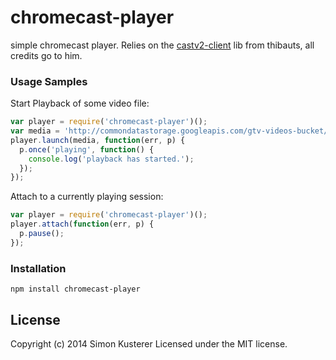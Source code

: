 # chromecast-player

simple chromecast player.
Relies on the [castv2-client](https://github.com/thibauts/node-castv2-client) lib
from thibauts, all credits go to him.

### Usage Samples

Start Playback of some video file:

```javascript
var player = require('chromecast-player')();
var media = 'http://commondatastorage.googleapis.com/gtv-videos-bucket/ED_1280.mp4';
player.launch(media, function(err, p) {
  p.once('playing', function() {
    console.log('playback has started.');
  });
});
```

Attach to a currently playing session:

```javascript
var player = require('chromecast-player')();
player.attach(function(err, p) {
  p.pause();
});
```

### Installation

`npm install chromecast-player`

## License
Copyright (c) 2014 Simon Kusterer
Licensed under the MIT license.
